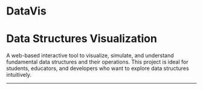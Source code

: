 # DataVis

# Data Structures Visualization

A web-based interactive tool to visualize, simulate, and understand fundamental data structures and their operations. This project is ideal for students, educators, and developers who want to explore data structures intuitively.

---
